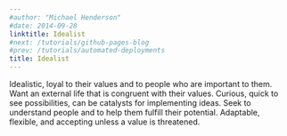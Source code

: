 ```yaml
---
#author: "Michael Henderson"
#date: 2014-09-28
linktitle: Idealist
#next: /tutorials/github-pages-blog
#prev: /tutorials/automated-deployments
title: Idealist
---
```


Idealistic, loyal to their values and to people who are important to them. Want an external life that is congruent with their values. Curious, quick to see possibilities, can be catalysts for implementing ideas. Seek to understand people and to help them fulfill their potential. Adaptable, flexible, and accepting unless a value is threatened.

